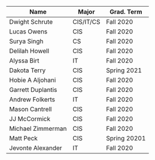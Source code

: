 | Name              | Major     | Grad. Term	|
|-------------------|-----------|---------------|
| Dwight Schrute    | CIS/IT/CS | Fall 2020	|
| Lucas Owens       | CIS       | Fall 2020	|
| Surya Singh       | CS        | Fall 2020	|
| Delilah Howell    | CIS       | Fall 2020	|
| Alyssa Birt       | IT        | Fall 2020	|
| Dakota Terry      | CIS       | Spring 2021   |
| Hobie A Aljohani  | CIS       | Fall 2020 |
| Garrett Duplantis | CIS       | Fall 2020 |
| Andrew  Folkerts  | IT        | Fall 2020 |
| Mason Cantrell    | CIS       | Fall 2020 |
| JJ McCormick	    | CIS	| Fall 2020	|
| Michael Zimmerman | CIS	      | Fall 2020 |
| Matt Peck         | CIS       | Spring 20201 |
| Jevonte Alexander | IT	| Fall 2020 |
